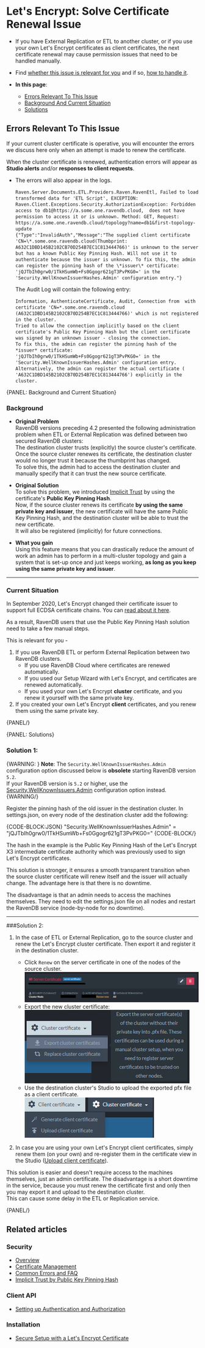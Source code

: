 # Let's Encrypt: Solve Certificate Renewal Issue

* If you have External Replication or ETL to another cluster, or if you use 
  your own Let's Encrypt certificates as client certificates, the next certificate 
  renewal may cause permission issues that need to be handled manually.  

* Find [whether this issue is relevant for you](../../../server/security/authentication/solve-cluster-certificate-renewal-issue#current-situation) 
  and if so, [how to handle it](../../../server/security/authentication/solve-cluster-certificate-renewal-issue#solutions).  

* **In this page**:  
   * [Errors Relevant To This Issue](../../../server/security/authentication/solve-cluster-certificate-renewal-issue#errors-relevant-to-this-issue)  
   * [Background And Current Situation](../../../server/security/authentication/solve-cluster-certificate-renewal-issue#background-and-current-situation)  
   * [Solutions](../../../server/security/authentication/solve-cluster-certificate-renewal-issue#solutions)  

## Errors Relevant To This Issue  

If your current cluster certificate is operative, you will encounter 
the errors we discuss here only when an attempt is made to renew the certificate.  

When the cluster certificate is renewed, authentication errors will appear 
as **Studio alerts** and/or **responses to client requests**.  

* The errors will also appear in the logs.  
  ```
  Raven.Server.Documents.ETL.Providers.Raven.RavenEtl, Failed to load transformed data for 'ETL Script', EXCEPTION: Raven.Client.Exceptions.Security.AuthorizationException: Forbidden access to db1@https://a.some.one.ravendb.cloud,  does not have permission to access it or is unknown. Method: GET, Request: https://a.some.one.ravendb.cloud/topology?name=db1&first-topology-update  
  {"Type":"InvalidAuth","Message":"The supplied client certificate 'CN=\*.some.one.ravendb.cloud(Thumbprint: A632C1DBD145B2102CB70D254B7EC1C813444766)' is unknown to the server but has a known Public Key Pinning Hash. Will not use it to authenticate because the issuer is unknown. To fix this, the admin can register the pinning hash of the \*issuer\* certificate: 'jQJTbIh0grw0/1TkHSumWb+Fs0Ggogr621gT3PvPKG0=' in the 'Security.WellKnownIssuerHashes.Admin' configuration entry."}  
  ```

    The Audit Log will contain the following entry:  
    ```
    Information, AuthenticateCertificate, Audit, Connection from  with certificate 'CN=*.some.one.ravendb.cloud (A632C1DBD145B2102CB70D254B7EC1C813444766)' which is not registered in the cluster.  
    Tried to allow the connection implicitly based on the client certificate's Public Key Pinning Hash but the client certificate was signed by an unknown issuer - closing the connection.  
    To fix this, the admin can register the pinning hash of the *issuer* certificate: 'jQJTbIh0grw0/1TkHSumWb+Fs0Ggogr621gT3PvPKG0=' in the 'Security.WellKnownIssuerHashes.Admin' configuration entry.  
    Alternatively, the admin can register the actual certificate ( 'A632C1DBD145B2102CB70D254B7EC1C813444766') explicitly in the cluster.
    ```

{PANEL: Background and Current Situation}

### Background

* **Original Problem**  
  RavenDB versions preceding 4.2 presented the following administration problem when 
  ETL or External Replication was defined between two secured RavenDB clusters:  
  The destination cluster trusts (explicitly) the source cluster's certificate.  
  Once the source cluster renewes its certificate, the destination cluster would 
  no longer trust it because the thumbprint has changed.  
  To solve this, the admin had to access the destination cluster and manually specify 
  that it can trust the new source certificate.  

* **Original Solution**  
  To solve this problem, we introduced [Implicit Trust](../../../server/security/authentication/certificate-renewal-and-rotation#implicit-trust-by-public-key-pinning-hash) 
  by using the certificate's **Public Key Pinning Hash**.  
  Now, if the source cluster renews its certificate **by using the same private key and 
  issuer**, the new certificate will have the same Public Key Pinning Hash, and the 
  destination cluster will be able to trust the new certificate.  
  It will also be registered (implicitly) for future connections.  

* **What you gain**  
  Using this feature means that you can drastically reduce the amount of work 
  an admin has to perform in a multi-cluster topology and gain a system that 
  is set-up once and just keeps working, **as long as you keep using the same 
  private key and issuer**.  

---

### Current Situation

In September 2020, Let's Encrypt changed their certificate issuer to support full ECDSA 
certificate chains. You can [read about it here](https://letsencrypt.org/2020/09/17/new-root-and-intermediates.html).  

As a result, RavenDB users that use the Public Key Pinning Hash solution need to 
take a few manual steps.  

This is relevant for you -  

1. If you use RavenDB ETL or perform External Replication between two 
   RavenDB clusters.  
     * If you use RavenDB Cloud where certificates are renewed automatically.  
     * If you used our Setup Wizard with Let's Encrypt, and certificates are 
       renewed automatically.  
     * If you used your own Let's Encrypt **cluster** certificate, and you 
       renew it yourself with the same private key.  
2. If you created your own Let's Encrypt **client** certificates, and you renew 
   them using the same private key.  

{PANEL/}

{PANEL: Solutions}

### Solution 1:

{WARNING: }
**Note**: The `Security.WellKnownIssuerHashes.Admin` configuration option discussed below 
is **obsolete** starting RavenDB version `5.2`.  
If your RavenDB version is `5.2` or higher, use the [Security.WellKnownIssuers.Admin](../../../server/configuration/security-configuration#security.wellknownissuers.admin) 
configuration option instead.  
{WARNING/}


Register the pinning hash of the old issuer in the destination cluster. In settings.json, 
on every node of the destination cluster add the following:  

{CODE-BLOCK:JSON}
"Security.WellKnownIssuerHashes.Admin" = "jQJTbIh0grw0/1TkHSumWb+Fs0Ggogr621gT3PvPKG0="
{CODE-BLOCK/}

The hash in the example is the Public Key Pinning Hash of the Let's Encrypt X3 intermediate 
certificate authority which was previously used to sign Let's Encrypt certificates.  

This solution is stronger, it ensures a smooth transparent transition when the source cluster 
certificate will renew itself and the issuer will actually change. The advantage here is that 
there is no downtime.  

The disadvantage is that an admin needs to access the machines themselves. They need to edit 
the settings.json file on all nodes and restart the RavenDB service (node-by-node for no downtime).  

---

###Solution 2:

1. In the case of ETL or External Replication, go to the source cluster and renew the Let's Encrypt 
   cluster certificate. Then export it and register it in the destination cluster.  

     * Click `Renew` on the server certificate in one of the nodes of the source cluster.  
       ![Figure 1. Renew Server Certificate](images/renew_server_certificate.png)
     * Export the new cluster certificate:  
       ![Figure 2. Export Cluster Certificate](images/export_cluster_certificates.png)
     * Use the destination cluster's Studio to upload the exported pfx file as a client certificate.  
       ![Figure 3. Upload Client Certificat](images/upload-client-certificate.png)


2. In case you are using your own Let's Encrypt client certificates, simply renew them 
   (on your own) and re-register them in the certificate view in the Studio ([Upload client 
   certificate](../../../studio/database/tasks/import-data/import-from-ravendb#step-#1:-prepare-servers-for-the-import-process-(secure-4.x-servers-only))).  

This solution is easier and doesn't require access to the machines themselves, just an admin 
certificate. The disadvantage is a short downtime in the service, because you must renew the 
certificate first and only then you may export it and upload to the destination cluster.  
This can cause some delay in the ETL or Replication service.  

{PANEL/}

## Related articles

### Security 

- [Overview](../../../server/security/overview)  
- [Certificate Management](../../../server/security/authentication/certificate-management)  
- [Common Errors and FAQ](../../../server/security/common-errors-and-faq)  
- [Implicit Trust by Public Key Pinning Hash](../../../server/security/authentication/certificate-renewal-and-rotation#implicit-trust-by-public-key-pinning-hash)  

### Client API

- [Setting up Authentication and Authorization](../../../client-api/setting-up-authentication-and-authorization)  

### Installation

- [Secure Setup with a Let's Encrypt Certificate](../../../start/installation/setup-wizard#secure-setup-with-a-let)  
